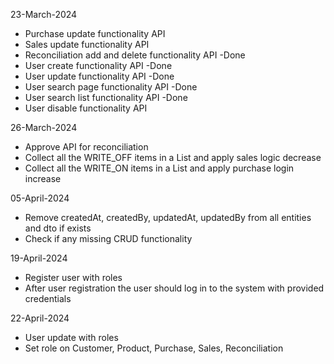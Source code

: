 

23-March-2024

- Purchase update functionality API
- Sales update functionality API
- Reconciliation add and delete functionality API -Done
- User create functionality API -Done
- User update functionality API -Done
- User search page functionality API -Done
- User search list functionality API -Done
- User disable functionality API

26-March-2024

- Approve API for reconciliation
- Collect all the WRITE_OFF items in a List and apply sales logic decrease
- Collect all the WRITE_ON items in a List and apply purchase login increase

05-April-2024

- Remove createdAt, createdBy, updatedAt, updatedBy from all entities and dto if exists
- Check if any missing CRUD functionality

19-April-2024

- Register user with roles
- After user registration the user should log in to the system with provided credentials

22-April-2024

- User update with roles
- Set role on Customer, Product, Purchase, Sales, Reconciliation